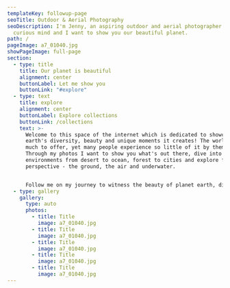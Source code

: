 ```yaml
---
templateKey: followup-page
seoTitle: Outdoor & Aerial Photography
seoDescription: I'm Jenny, an aspiring outdoor and aerial photographer with a
  curious mind and I want to show you our beautiful planet.
path: /
pageImage: a7_01040.jpg
showPageImage: full-page
section:
  - type: title
    title: Our planet is beautiful
    alignment: center
    buttonLabel: Let me show you
    buttonLink: "#explore"
  - type: text
    title: explore
    alignment: center
    buttonLabel: Explore collections
    buttonLink: /collections
    text: >-
      Welcome to this space of the internet which is dedicated to showcasing the
      earth's diversity, beauty and unique moments it creates! The world has so
      much to offer, yet many people experience so little of it by themselves.
      Through my photos I want to show you what's out there, dive into all
      environments from desert to ocean, forest to cities and explore from every
      perspective - the ground, the air and underwater.


      Follow me on my journey to witness the beauty of planet earth, discover and adventure - through the lens of my camera. Be inspired, expand your horizon and have fun exploring!
  - type: gallery
    gallery:
      type: auto
      photos:
        - title: Title
          image: a7_01040.jpg
        - title: Title
          image: a7_01040.jpg
        - title: Title
          image: a7_01040.jpg
        - title: Title
          image: a7_01040.jpg
        - title: Title
          image: a7_01040.jpg
---
```

